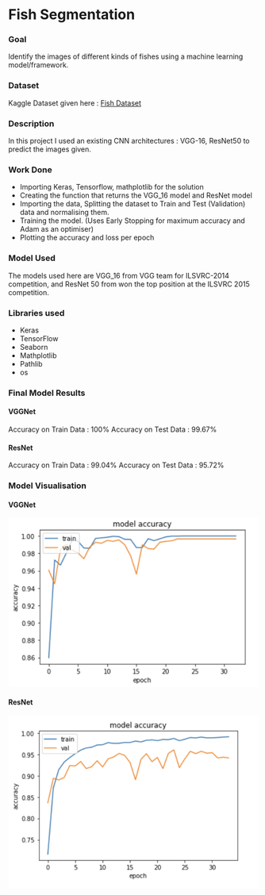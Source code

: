 # Fish Segmentation

### Goal
Identify the images of different kinds of fishes using a machine learning model/framework.

### Dataset
Kaggle Dataset given here : [Fish Dataset]( https://www.kaggle.com/crowww/a-large-scale-fish-dataset)

### Description
In this project I used an existing CNN architectures : VGG-16, ResNet50 to predict the images given.

### Work Done
* Importing Keras, Tensorflow, mathplotlib for the solution
* Creating the function that returns the VGG_16 model and ResNet model
* Importing the data, Splitting the dataset to Train and Test (Validation) data and normalising them.
* Training the model. (Uses Early Stopping for maximum accuracy and Adam as an optimiser)
* Plotting the accuracy and loss per epoch

### Model Used
The models used here are VGG_16 from VGG team for ILSVRC-2014 competition, and ResNet 50 from won the top position at the ILSVRC 2015 competition.

### Libraries used
* Keras
* TensorFlow
* Seaborn
* Mathplotlib
* Pathlib
* os

### Final Model Results

#### VGGNet
Accuracy on Train Data : 100%
Accuracy on Test Data : 99.67%

#### ResNet
Accuracy on Train Data : 99.04% 
Accuracy on Test Data : 95.72%

### Model Visualisation

#### VGGNet

![VGGNet](/Fish%20Segmentation/extras/plots/VGGNet.png)

#### ResNet

![ResNet](/Fish%20Segmentation/extras/plots/ResNet.png)



